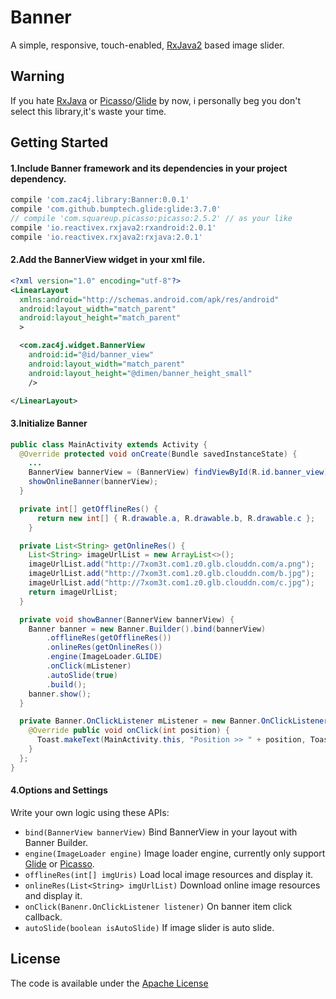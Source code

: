 # Banner
A simple, responsive, touch-enabled, [RxJava2][r2] based image slider.

## Warning
If you hate [RxJava][r2] or [Picasso][picasso]/[Glide][glide] by now, i personally beg you don't select this library,it's waste your time.

## Getting Started
#### 1.Include Banner framework and its dependencies in your project dependency.
```groovy
compile 'com.zac4j.library:Banner:0.0.1'
compile 'com.github.bumptech.glide:glide:3.7.0'
// compile 'com.squareup.picasso:picasso:2.5.2' // as your like
compile 'io.reactivex.rxjava2:rxandroid:2.0.1'
compile 'io.reactivex.rxjava2:rxjava:2.0.1'
```
#### 2.Add the BannerView widget in your xml file.
```xml
<?xml version="1.0" encoding="utf-8"?>
<LinearLayout
  xmlns:android="http://schemas.android.com/apk/res/android"
  android:layout_width="match_parent"
  android:layout_height="match_parent"
  >

  <com.zac4j.widget.BannerView
    android:id="@id/banner_view"
    android:layout_width="match_parent"
    android:layout_height="@dimen/banner_height_small"
    />

</LinearLayout>
```
#### 3.Initialize Banner
```java
public class MainActivity extends Activity {
  @Override protected void onCreate(Bundle savedInstanceState) {
    ...
    BannerView bannerView = (BannerView) findViewById(R.id.banner_view);
    showOnlineBanner(bannerView);
  }

  private int[] getOfflineRes() {
      return new int[] { R.drawable.a, R.drawable.b, R.drawable.c };
    }

  private List<String> getOnlineRes() {
    List<String> imageUrlList = new ArrayList<>();
    imageUrlList.add("http://7xom3t.com1.z0.glb.clouddn.com/a.png");
    imageUrlList.add("http://7xom3t.com1.z0.glb.clouddn.com/b.jpg");
    imageUrlList.add("http://7xom3t.com1.z0.glb.clouddn.com/c.jpg");
    return imageUrlList;
  }

  private void showBanner(BannerView bannerView) {
    Banner banner = new Banner.Builder().bind(bannerView)
        .offlineRes(getOfflineRes())
        .onlineRes(getOnlineRes())
        .engine(ImageLoader.GLIDE)
        .onClick(mListener)
        .autoSlide(true)
        .build();
    banner.show();
  }

  private Banner.OnClickListener mListener = new Banner.OnClickListener() {
    @Override public void onClick(int position) {
      Toast.makeText(MainActivity.this, "Position >> " + position, Toast.LENGTH_SHORT).show();
    }
  };
}
```
#### 4.Options and Settings
Write your own logic using these APIs:
- `bind(BannerView bannerView)` Bind BannerView in your layout with Banner Builder.
- `engine(ImageLoader engine)` Image loader engine, currently only support [Glide][glide] or [Picasso][picasso].
- `offlineRes(int[] imgUris)` Load local image resources and display it.
- `onlineRes(List<String> imgUrlList)` Download online image resources and display it.
- `onClick(Banenr.OnClickListener listener)` On banner item click callback.
- `autoSlide(boolean isAutoSlide)` If image slider is auto slide.

## License
The code is available under the [Apache License][license]

[r2]:https://github.com/ReactiveX/RxJava
[glide]:https://github.com/bumptech/glide
[picasso]:https://github.com/square/picasso
[license]:https://github.com/zac4j/Banner/blob/master/LICENSE